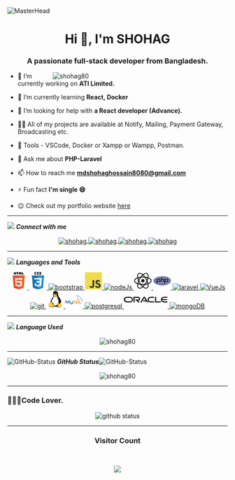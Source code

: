 ![MasterHead](https://user-images.githubusercontent.com/74038190/241765440-80728820-e06b-4f96-9c9e-9df46f0cc0a5.gif)
<h1 align="center">Hi 👋, I'm SHOHAG</h1>
<h3 align="center">A passionate full-stack developer from Bangladesh.</h3>
<img align="right" width="400" src="https://cdn.dribbble.com/users/1162077/screenshots/3848914/programmer.gif" alt="shohag80" />


- 🔭 I’m currently working on **ATI Limited.**

- 🌱 I’m currently learning **React, Docker**

- 🤝 I’m looking for help with **a React developer (Advance).**

- 👨‍💻 All of my projects are available at Notify, Mailing, Payment Gateway, Broadcasting etc.

- 🔧 Tools - VSCode, Docker or Xampp or Wampp, Postman.

- 💬 Ask me about **PHP-Laravel**

- 📫 How to reach me **mdshohaghossain8080@gmail.com**

- ⚡ Fun fact **I'm single 😄**
  
- 😉 Check out my portfolio website [here]()  

<hr/>

<img src="https://media.giphy.com/media/ObNTw8Uzwy6KQ/giphy.gif" width="30px">&nbsp;***Connect with me***
<p align="center">
    <a href="https://fb.com/محمد سوهاج" target="blank">
        <img align="center" src="https://raw.githubusercontent.com/rahuldkjain/github-profile-readme-generator/master/src/images/icons/Social/facebook.svg" alt="shohag" height="30" width="40" />
    </a>
    <a href="https://linkedin.com/in/mdshohaghosain8080@gmail.com" target="blank">
        <img align="center" src="https://raw.githubusercontent.com/rahuldkjain/github-profile-readme-generator/master/src/images/icons/Social/linked-in-alt.svg" alt="shohag" height="30" width="40" />
    </a>
    <a href="https://twitter.com/@mdshoha77649885" target="blank">
        <img align="center" src="https://raw.githubusercontent.com/rahuldkjain/github-profile-readme-generator/master/src/images/icons/Social/twitter.svg" alt="shohag" height="30" width="40" />
    </a>
    <a href="https://www.instagram.com/mdshohaghossain8080?gsh=MTM1cGh3NmpybDBIaA==" target="blank">
        <img align="center" src="https://static.cdninstagram.com/rsrc.php/v4/yI/r/VsNE-OHk_8a.png" alt="shohag" height="30" width="30" />
    </a>
</p>

<hr/>

<img src="https://media.giphy.com/media/ObNTw8Uzwy6KQ/giphy.gif" width="30px">&nbsp;***Languages and Tools***
<p align="center"> 
    <a href="https://www.w3.org/html/" target="_blank" rel="noreferrer"> 
        <img src="https://raw.githubusercontent.com/devicons/devicon/master/icons/html5/html5-original-wordmark.svg" alt="html5" width="40" height="40"/>
    </a>
    <a href="https://www.w3schools.com/css/" target="_blank" rel="noreferrer"> 
        <img src="https://raw.githubusercontent.com/devicons/devicon/master/icons/css3/css3-original-wordmark.svg" alt="css3" width="40" height="40"/> 
    </a> 
    <a href="https://getbootstrap.com" target="_blank" rel="noreferrer">
        <img src="https://getbootstrap.com/docs/5.3/assets/brand/bootstrap-logo-shadow.png" alt="bootstrap" width="50" height="40"/> 
    </a> 
    <a href="https://developer.mozilla.org/en-US/docs/Web/JavaScript" target="_blank" rel="noreferrer"> 
        <img src="https://raw.githubusercontent.com/devicons/devicon/master/icons/javascript/javascript-original.svg" alt="javascript" width="40" height="40"/> 
    </a> 
    <a href="https://nodejs.org/en" target="_blank" rel="noreferrer"> 
        <img src="https://nodejs.org/static/images/favicons/favicon.png" alt="nodeJs" width="40" height="40"/> 
    </a> 
    <a href="https://react.dev/" target="_blank" rel="noreferrer"> 
        <svg width="40" height="40" viewBox="-10.5 -9.45 21 18.9" fill="none" xmlns="http://www.w3.org/2000/svg" class="text-sm me-0 w-10 h-10 text-brand dark:text-brand-dark flex origin-center transition-all ease-in-out"><circle cx="0" cy="0" r="2" fill="currentColor"></circle><g stroke="currentColor" stroke-width="1" fill="none"><ellipse rx="10" ry="4.5"></ellipse><ellipse rx="10" ry="4.5" transform="rotate(60)"></ellipse><ellipse rx="10" ry="4.5" transform="rotate(120)"></ellipse></g></svg>
    </a> 
    <a href="https://www.php.net" target="_blank" rel="noreferrer"> 
        <img src="https://raw.githubusercontent.com/devicons/devicon/master/icons/php/php-original.svg" alt="php" width="40" height="40"/>
    </a>
    <a href="https://laravel.com/" target="_blank" rel="noreferrer"> 
        <img src="https://laravel.com/img/logomark.min.svg" alt="laravel" width="40" height="40"/> 
    </a> 
    <a href="https://vuejs.org/" target="_blank" rel="noreferrer"> 
        <img src="https://vuejs.org/logo.svg" alt="VueJs" width="40" height="40"/> 
    </a> 
    <a href="https://git-scm.com/" target="_blank" rel="noreferrer"> 
        <img src="https://www.vectorlogo.zone/logos/git-scm/git-scm-icon.svg" alt="git" width="40" height="40"/>
    </a>
    <a href="https://www.linux.org/" target="_blank" rel="noreferrer"> 
        <img src="https://raw.githubusercontent.com/devicons/devicon/master/icons/linux/linux-original.svg" alt="linux" width="40" height="40"/> 
    </a> 
    <a href="https://www.mysql.com/" target="_blank" rel="noreferrer"> 
        <img src="https://raw.githubusercontent.com/devicons/devicon/master/icons/mysql/mysql-original-wordmark.svg" alt="mysql" width="40" height="40"/> 
    </a> 
    <a href="https://www.postgresql.org/" target="_blank" rel="noreferrer"> 
        <img src="https://www.postgresql.org/media/img/about/press/elephant.png" alt="postgresql" width="40" height="40"/> 
    </a> 
    <a href="https://www.oracle.com/" target="_blank" rel="noreferrer"> 
        <svg class="u30-oicn" xmlns="http://www.w3.org/2000/svg" width="100" height="40" viewBox="0 0 231 30" preserveAspectRatio="xMinYMid"><path d="M99.61,19.52h15.24l-8.05-13L92,30H85.27l18-28.17a4.29,4.29,0,0,1,7-.05L128.32,30h-6.73l-3.17-5.25H103l-3.36-5.23m69.93,5.23V0.28h-5.72V27.16a2.76,2.76,0,0,0,.85,2,2.89,2.89,0,0,0,2.08.87h26l3.39-5.25H169.54M75,20.38A10,10,0,0,0,75,.28H50V30h5.71V5.54H74.65a4.81,4.81,0,0,1,0,9.62H58.54L75.6,30h8.29L72.43,20.38H75M14.88,30H32.15a14.86,14.86,0,0,0,0-29.71H14.88a14.86,14.86,0,1,0,0,29.71m16.88-5.23H15.26a9.62,9.62,0,0,1,0-19.23h16.5a9.62,9.62,0,1,1,0,19.23M140.25,30h17.63l3.34-5.23H140.64a9.62,9.62,0,1,1,0-19.23h16.75l3.38-5.25H140.25a14.86,14.86,0,1,0,0,29.71m69.87-5.23a9.62,9.62,0,0,1-9.26-7h24.42l3.36-5.24H200.86a9.61,9.61,0,0,1,9.26-7h16.76l3.35-5.25h-20.5a14.86,14.86,0,0,0,0,29.71h17.63l3.35-5.23h-20.6" transform="translate(-0.02 0)"></path></svg>
    </a>
    <a href="https://www.mongodb.com/" target="_blank" rel="noreferrer"> 
        <img src="https://www.mongodb.com/assets/images/global/favicon.ico" alt="mongoDB" width="40" height="40"/> 
    </a>
</p>

<hr/>

<img src="https://media.giphy.com/media/ObNTw8Uzwy6KQ/giphy.gif" width="30px">&nbsp;***Language Used***
<p align="center">
  <img align="center" src="https://github-readme-stats.vercel.app/api/top-langs?username=shohag80&show_icons=true&locale=en&layout=compact" alt="shohag80" />
</p>

<hr/>

<img src="https://media.giphy.com/media/8UHRm5oY4k4FDxq5QG/giphy.gif" width="30px" alt="GitHub-Status"/>&nbsp;<i><b>GitHub Status</b></i><img src="https://media.giphy.com/media/8UHRm5oY4k4FDxq5QG/giphy.gif" width="30px" alt="GitHub-Status"/></p>
</p>
<p align="center"><img align="center" width="40%" src="https://github-readme-streak-stats.herokuapp.com/?user=shohag80&" alt="shohag80" /></p>

<hr/>

### 👨🏻‍💻Code Lover.

<p align="center">
  <img src="https://github-readme-stats.vercel.app/api?username=shohag80&count_private=true" alt="github status">
</p>

<hr/>

<h3 align="center">Visitor Count</h3>
<br/>
<p align="center"> 
<a href="https://github.com/shohag80"><img src="https://profile-counter.glitch.me/shohag80/count.svg" style="height:auto; width:300px;"/></a><br/>
<br/>
